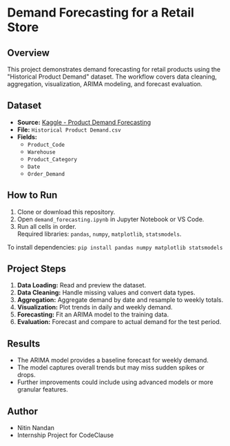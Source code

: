 # Demand Forecasting for a Retail Store

## Overview

This project demonstrates demand forecasting for retail products using the "Historical Product Demand" dataset. The workflow covers data cleaning, aggregation, visualization, ARIMA modeling, and forecast evaluation.

## Dataset

- **Source:** [Kaggle - Product Demand Forecasting](https://www.kaggle.com/datasets/felixzhao/productdemandforecasting)
- **File:** `Historical Product Demand.csv`
- **Fields:**
  - `Product_Code`
  - `Warehouse`
  - `Product_Category`
  - `Date`
  - `Order_Demand`

## How to Run

1. Clone or download this repository.
2. Open `demand_forecasting.ipynb` in Jupyter Notebook or VS Code.
3. Run all cells in order.  
   Required libraries: `pandas`, `numpy`, `matplotlib`, `statsmodels`.

To install dependencies: `pip install pandas numpy matplotlib statsmodels`


## Project Steps

1. **Data Loading:** Read and preview the dataset.
2. **Data Cleaning:** Handle missing values and convert data types.
3. **Aggregation:** Aggregate demand by date and resample to weekly totals.
4. **Visualization:** Plot trends in daily and weekly demand.
5. **Forecasting:** Fit an ARIMA model to the training data.
6. **Evaluation:** Forecast and compare to actual demand for the test period.

## Results

- The ARIMA model provides a baseline forecast for weekly demand.
- The model captures overall trends but may miss sudden spikes or drops.
- Further improvements could include using advanced models or more granular features.

## Author

- Nitin Nandan
- Internship Project for CodeClause
